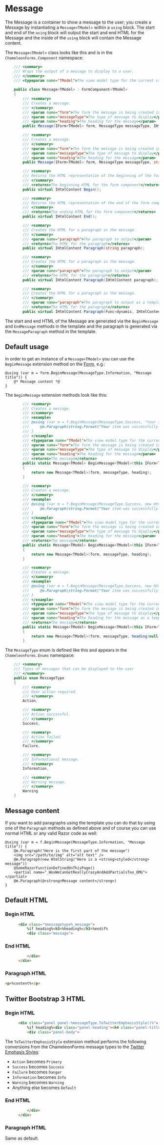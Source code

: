 # Message

The Message is a container to show a message to the user; you create a Message by instantiating a `Message<TModel>` within a `using` block. The start and end of the `using` block will output the start and end HTML for the Message and the inside of the `using` block will contain the Message content.

The `Message<TModel>` class looks like this and is in the `ChameleonForms.Component` namespace:

```cs
    /// <summary>
    /// Wraps the output of a message to display to a user.
    /// </summary>
    /// <typeparam name="TModel">The view model type for the current view</typeparam>
    
    public class Message<TModel> : FormComponent<TModel>
    {
        /// <summary>
        /// Creates a message.
        /// </summary>
        /// <param name="form">The form the message is being created in</param>
        /// <param name="messageType">The type of message to display</param>
        /// <param name="heading">The heading for the message</param>
        public Message(IForm<TModel> form, MessageType messageType, IHtmlContent heading);

        /// <summary>
        /// Creates a message.
        /// </summary>
        /// <param name="form">The form the message is being created in</param>
        /// <param name="messageType">The type of message to display</param>
        /// <param name="heading">The heading for the message</param>
        public Message(IForm<TModel> form, MessageType messageType, string heading);

        /// <summary>
        /// Returns the HTML representation of the beginning of the form component.
        /// </summary>
        /// <returns>The beginning HTML for the form component</returns>
        public virtual IHtmlContent Begin();

        /// <summary>
        /// Returns the HTML representation of the end of the form component.
        /// </summary>
        /// <returns>The ending HTML for the form component</returns>
        public virtual IHtmlContent End();

        /// <summary>
        /// Creates the HTML for a paragraph in the message.
        /// </summary>
        /// <param name="paragraph">The paragraph to output</param>
        /// <returns>The HTML for the paragraph</returns>
        public virtual IHtmlContent Paragraph(string paragraph);

        /// <summary>
        /// Creates the HTML for a paragraph in the message.
        /// </summary>
        /// <param name="paragraph">The paragraph to output</param>
        /// <returns>The HTML for the paragraph</returns>
        public virtual IHtmlContent Paragraph(IHtmlContent paragraph);

        /// <summary>
        /// Creates the HTML for a paragraph in the message.
        /// </summary>
        /// <param name="paragraph">The paragraph to output as a templated razor delegate</param>
        /// <returns>The HTML for the paragraph</returns>
        public virtual IHtmlContent Paragraph(Func<dynamic, IHtmlContent> paragraph);
```

The start and end HTML of the Message are generated via the `BeginMessage` and `EndMessage` methods in the template and the paragraph is generated via the `MessageParagraph` method in the template.

## Default usage

In order to get an instance of a `Message<TModel>` you can use the `BeginMessage` extension method on the [Form](the-form.md), e.g.:

```cshtml
@using (var m = form.BeginMessage(MessageType.Information, "Message title")) {
    @* Message content *@
}
```

The `BeginMessage` extension methods look like this:

```cs
        /// <summary>
        /// Creates a message.
        /// </summary>
        /// <example>
        /// @using (var m = f.BeginMessage(MessageType.Success, "Your submission was successful")) {
        ///     @m.Paragraph(string.Format("Your item was successfully created with id {0}", Model.Id))
        /// }
        /// </example>
        /// <typeparam name="TModel">The view model type for the current view</typeparam>        
        /// <param name="form">The form the message is being created in</param>
        /// <param name="messageType">The type of message to display</param>
        /// <param name="heading">The heading for the message</param>
        /// <returns>The message</returns>
        public static Message<TModel> BeginMessage<TModel>(this IForm<TModel> form, MessageType messageType, string heading = null)
        {
            return new Message<TModel>(form, messageType, heading);
        }

        /// <summary>
        /// Creates a message.
        /// </summary>
        /// <example>
        /// @using (var m = f.BeginMessage(MessageType.Success, new HtmlString("&lt;strong&gt;The submission was successful&lt;/strong&gt;"))) {
        ///     @m.Paragraph(string.Format("Your item was successfully created with id {0}", Model.Id))
        /// }
        /// </example>
        /// <typeparam name="TModel">The view model type for the current view</typeparam>        
        /// <param name="form">The form the message is being created in</param>
        /// <param name="messageType">The type of message to display</param>
        /// <param name="heading">The heading for the message</param>
        /// <returns>The message</returns>
        public static Message<TModel> BeginMessage<TModel>(this IForm<TModel> form, MessageType messageType, IHtmlContent heading)
        {
            return new Message<TModel>(form, messageType, heading);
        }

        /// <summary>
        /// Creates a message.
        /// </summary>
        /// <example>
        /// @using (var m = f.BeginMessage(MessageType.Success, new HtmlString(@&lt;strong&gt;The submission was successful&lt;/strong&gt;))) {
        ///     @m.Paragraph(string.Format("Your item was successfully created with id {0}", Model.Id))
        /// }
        /// </example>
        /// <typeparam name="TModel">The view model type for the current view</typeparam>        
        /// <param name="form">The form the message is being created in</param>
        /// <param name="messageType">The type of message to display</param>
        /// <param name="heading">The heading for the message as a templated razor delegate</param>
        /// <returns>The message</returns>
        public static Message<TModel> BeginMessage<TModel>(this IForm<TModel> form, MessageType messageType, Func<dynamic, IHtmlContent> heading)
        {
            return new Message<TModel>(form, messageType, heading(null));
        }
```

The `MessageType` enum is defined like this and appears in the `ChameleonForms.Enums` namespace:

```cs
    /// <summary>
    /// Types of messages that can be displayed to the user
    /// </summary>
    public enum MessageType
    {
        /// <summary>
        /// User action required.
        /// </summary>
        Action,

        /// <summary>
        /// Action successful.
        /// </summary>
        Success,

        /// <summary>
        /// Action failed.
        /// </summary>
        Failure,

        /// <summary>
        /// Informational message.
        /// </summary>
        Information,

        /// <summary>
        /// Warning message.
        /// </summary>
        Warning
    }
```

## Message content

If you want to add paragraphs using the template you can do that by using one of the `Paragraph` methods as defined above and of course you can use normal HTML or any valid Razor code as well:

```cshtml
@using (var m = f.BeginMessage(MessageType.Information, "Message title")) {
    @m.Paragraph("Here is the first part of the message")
    <img src="/path/to/img" alt="alt text" />
    @m.Paragraph(new HtmlString("Here is a <strong>styled</strong> message"))
    @SomeRazorFunctionDefinedOnThisPage()
    <partial name="_WooWeCanGetReallyCrazyAndAddPartialsToo_OMG"></partial>
    @m.Paragraph(@<strong>Message content</strong>)
}
```

## Default HTML

### Begin HTML

```html
      <div class="%messagetype%_message">
          %if heading%<h3>%heading%</h3>%endif%
          <div class="message">
```

### End HTML

```html
          </div>
      </div>
```

### Paragraph HTML

```html
<p>%content%</p>
```

## Twitter Bootstrap 3 HTML

### Begin HTML
```html
      <div class="panel panel-%messageType.ToTwitterEmphasisStyle()%">
          %if heading%<div class="panel-heading"><h4 class="panel-title">%heading%</h4></div>%endif%
          <div class="panel-body">
```

The `ToTwitterEmphasisStyle` extension method performs the following conversions from the ChameleonForms message types to the [Twitter Emphasis Styles](http://getbootstrap.com/css/#buttons-options):

* `Action` becomes `Primary`
* `Success` becomes `Success`
* `Failure` becomes `Danger`
* `Information` becomes `Info`
* `Warning` becomes `Warning`
* Anything else becomes `Default`

### End HTML

```html
          </div>
      </div>
```

### Paragraph HTML

Same as default.
